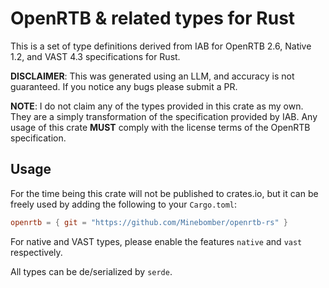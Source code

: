 # OpenRTB & related types for Rust

This is a set of type definitions derived from IAB for OpenRTB 2.6, Native 1.2, and VAST 4.3 specifications for Rust.

**DISCLAIMER**: This was generated using an LLM, and accuracy is not guaranteed. If you notice any bugs please submit a PR.

**NOTE**: I do not claim any of the types provided in this crate as my own. They are a simply transformation of the specification provided by IAB. Any usage of this crate **MUST** comply with the license terms of the OpenRTB specification.

## Usage

For the time being this crate will not be published to crates.io, but it can be freely used by adding the following to your `Cargo.toml`:

```toml
openrtb = { git = "https://github.com/Minebomber/openrtb-rs" }
```

For native and VAST types, please enable the features `native` and `vast` respectively.

All types can be de/serialized by `serde`.
